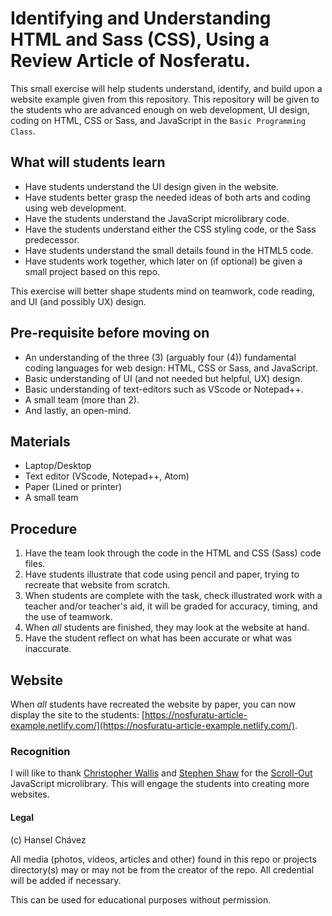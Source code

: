 # Identifying and Understanding HTML and Sass (CSS), Using a Review Article of Nosferatu.

This small exercise will help students understand, identify, and build upon a website example given from this repository. This repository will be given to the students who are advanced enough on web development, UI design, coding on HTML, CSS or Sass, and JavaScript in the `Basic Programming Class`.

## What will students learn

- Have students understand the UI design given in the website.
- Have students better grasp the needed ideas of both arts and coding using web development.
- Have the students understand the JavaScript microlibrary code.
- Have the students understand either the CSS styling code, or the Sass predecessor. 
- Have students understand the small details found in the HTML5 code.
- Have students work together, which later on (if optional) be given a small project based on this repo.

This exercise will better shape students mind on teamwork, code reading, and UI (and possibly UX) design.

## Pre-requisite before moving on

- An understanding of the three (3) (arguably four (4)) fundamental coding languages for web design: HTML, CSS or Sass, and JavaScript.
- Basic understanding of UI (and not needed but helpful, UX) design.
- Basic understanding of text-editors such as VScode or Notepad++.
- A small team (more than 2).
- And lastly, an open-mind.

## Materials

- Laptop/Desktop
- Text editor (VScode, Notepad++, Atom)
- Paper (Lined or printer)
- A small team

## Procedure

1. Have the team look through the code in the HTML and CSS (Sass) code files.
2. Have students illustrate that code using pencil and paper, trying to recreate that website from scratch.
3. When students are complete with the task, check illustrated work with a teacher and/or teacher's aid, it will be graded for accuracy, timing, and the use of teamwork.
4. When *all* students are finished, they may look at the website at hand.
5. Have the student reflect on what has been accurate or what was inaccurate.

## Website

When *all* students have recreated the website by paper, you can now display the site to the students: [https://nosfuratu-article-example.netlify.com/](https://nosfuratu-article-example.netlify.com/).

### Recognition

I will like to thank [Christopher Wallis](https://github.com/notoriousb1t) and [Stephen Shaw](https://github.com/shshaw) for the [Scroll-Out](https://scroll-out.github.io/) JavaScript microlibrary. This will engage the students into creating more websites.

#### Legal

(c) Hansel Chávez

All media (photos, videos, articles and other) found in this repo or projects directory(s) may or may not be from the creator of the repo. All credential will be added if necessary.

This can be used for educational purposes without permission.